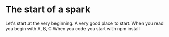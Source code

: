# The start of a spark

Let's start at the very beginning.
A very good place to start.
When you read you begin with A, B, C
When you code you start with npm install